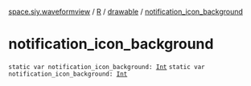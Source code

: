 [space.siy.waveformview](../../index.md) / [R](../index.md) / [drawable](index.md) / [notification_icon_background](./notification_icon_background.md)

# notification_icon_background

`static var notification_icon_background: `[`Int`](https://kotlinlang.org/api/latest/jvm/stdlib/kotlin/-int/index.html)
`static var notification_icon_background: `[`Int`](https://kotlinlang.org/api/latest/jvm/stdlib/kotlin/-int/index.html)